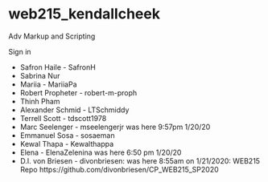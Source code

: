 # web215_kendallcheek
Adv Markup and Scripting

Sign in 

<ul>
  <li>Safron Haile - SafronH</li>
  <li>Sabrina Nur</li>
  <li>Mariia - MariiaPa</li>
  <li>Robert Propheter - robert-m-proph</li>
  <li>Thinh Pham</li>
  <li>Alexander Schmid - LTSchmiddy</li>
  <li>Terrell Scott - tdscott1978</li>
  <li>Marc Seelenger - mseelengerjr was here 9:57pm 1/20/20</li>
  <li>Emmanuel Sosa - sosaeman</li>
  <li>Kewal Thapa - Kewalthappa</li>
  <li>Elena - ElenaZelenina was here 6:50 pm 1/20/20</li>
  <li>D.I. von Briesen - divonbriesen: was here 8:55am on 1/21/2020: WEB215 Repo https://github.com/divonbriesen/CP_WEB215_SP2020 </li>
 </ul>
